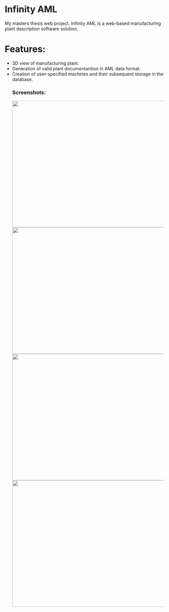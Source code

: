 # Infinity AML
My masters thesis web project.
Infinity AML is a web-based manufacturing plant description software solution.
<h1>
  Features:
</h1> 
<ul>
  <li> 3D view of manufacturing plant.</li>
  <li> Generation of valid plant documentantion in AML data format.</li>
  <li> Creation of user-specified machines and their subsequent storage in the database.</li>
  <h3> Screenshots: </h3>
<image width="750px" height="400px" src ="https://github.com/Illia-Zhyrosh/InfinityAML/assets/72351696/441468de-7ba8-4abe-bb95-7af1090a99a2" ></image>
<image width="750px" height="400px" src= "https://github.com/Illia-Zhyrosh/InfinityAML/assets/72351696/5bae3141-4154-453e-95a3-dcf936f8bff4" ></image>
<image width="750px" height="400px" src= "https://github.com/Illia-Zhyrosh/InfinityAML/assets/72351696/39c0f7ce-cd92-4198-a1c9-3ad417d0d837" ></image>
<image width="750px" height="400px" src= "https://github.com/Illia-Zhyrosh/InfinityAML/assets/72351696/29a8eade-1f5d-4dc3-b1b9-64229586d7a7" ></image>



</ul>

